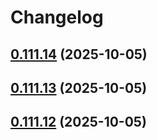 # Changelog



## [0.111.14](https://github.com/joaomelo/calystone/compare/v0.111.13...v0.111.14) (2025-10-05)

## [0.111.13](https://github.com/joaomelo/calystone/compare/v0.111.12...v0.111.13) (2025-10-05)

## [0.111.12](https://github.com/joaomelo/calystone/compare/v0.111.11...v0.111.12) (2025-10-05)
